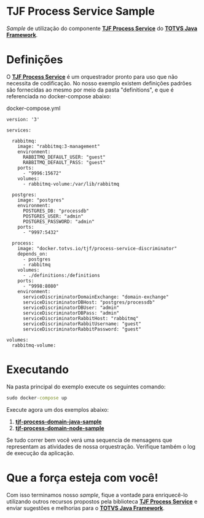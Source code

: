 # TJF Process Service Sample

_Sample_ de utilização do componente [__TJF Process Service__][tjf-process-service] do [__TOTVS Java Framework__][tjf].

# Definições

O [__TJF Process Service__][tjf-process-service] é um orquestrador pronto para uso que não necessita de codificação. No nosso exemplo existem definições padrões são fornecidas ao mesmo por meio da pasta "definitions", e que é referenciada no docker-compose abaixo:

docker-compose.yml
```docker
version: '3'

services:

  rabbitmq:
    image: "rabbitmq:3-management"
    environment:
      RABBITMQ_DEFAULT_USER: "guest"
      RABBITMQ_DEFAULT_PASS: "guest"
    ports:
      - "9996:15672"
    volumes:
      - rabbitmq-volume:/var/lib/rabbitmq

  postgres:
    image: "postgres"
    environment:
      POSTGRES_DB: "processdb"
      POSTGRES_USER: "admin"
      POSTGRES_PASSWORD: "admin"
    ports:
      - "9997:5432"

  process:
    image: "docker.totvs.io/tjf/process-service-discriminator"
    depends_on:
      - postgres
      - rabbitmq
    volumes:
      - ./definitions:/definitions
    ports:
      - "9998:8080"
    environment:
      serviceDiscriminatorDomainExchange: "domain-exchange"
      serviceDiscriminatorDBHost: "postgres/processdb"
      serviceDiscriminatorDBUser: "admin"
      serviceDiscriminatorDBPass: "admin"
      serviceDiscriminatorRabbitHost: "rabbitmq"
      serviceDiscriminatorRabbitUsername: "guest"
      serviceDiscriminatorRabbitPassword: "guest"

volumes:
  rabbitmq-volume:
```

# Executando

Na pasta principal do exemplo execute os seguintes comando:

```cmd
sudo docker-compose up
```

Execute agora um dos exemplos abaixo:

1. [__tjf-process-domain-java-sample__][tjf-process-domain-java-sample]
2. [__tjf-process-domain-node-sample__][tjf-process-domain-node-sample]

Se tudo correr bem você verá uma sequencia de mensagens que representam as atividades de nossa orquestração. Verifique também o log de execução da aplicação.

# Que a força esteja com você!

Com isso terminamos nosso _sample_, fique a vontade para enriquecê-lo utilizando outros recursos propostos pela biblioteca [__TJF Process Service__][tjf-process-service] e enviar sugestões e melhorias para o [__TOTVS Java Framework__][tjf].

[tjf]: https://tjf.totvs.com.br
[tjf-process-service]: https://tjf.totvs.com.br/wiki/tjf-process-service
[tjf-process-domain-java-sample]: https://github.com/totvs/tjf-samples/tree/master/tjf-process/tjf-process-domain-java-sample
[tjf-process-domain-node-sample]: https://github.com/totvs/tjf-samples/tree/master/tjf-process/tjf-process-domain-node-sample

